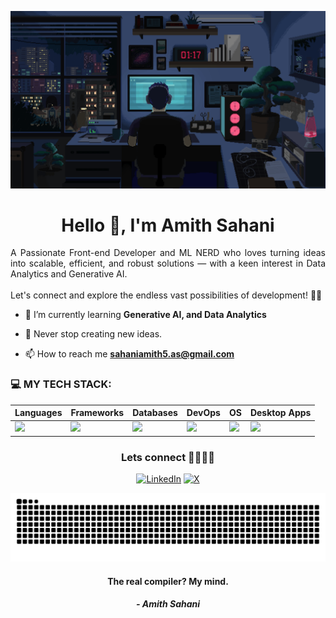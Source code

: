 ![](./assets/main.gif)

<h1 align="center">Hello 👋, I'm Amith Sahani</h1>

<p align="center">
 
<!--<a href="https://github.com/amith1315"> 
 <img src="https://readme-typing-svg.demolab.com?font=Georgia&size=18&duration=3000&pause=100&multiline=true&width=550&height=80&lines=Backend+Developer;MERN|JavaScript|Python" alt="Typing SVG" />
</a>
-->

<p align="justify">A Passionate Front-end Developer and ML NERD who loves turning ideas into scalable, efficient, and robust solutions — with a keen interest in Data Analytics and Generative AI. <br><br>Let's connect and explore the endless vast possibilities of development! 🚀✨
</p>

<!--<img align="right" src="./Designer-4.png" width="170"> -->

- 🌱 I’m currently learning **Generative AI, and Data Analytics**

- 🚀 Never stop creating new ideas.

- 📫 How to reach me **sahaniamith5.as@gmail.com**


### 💻 MY TECH STACK:

| Languages | Frameworks | Databases | DevOps | OS | Desktop Apps |
| --------- | ---------- | --------- | ------ | -- | ------------ |
| <img src="https://skillicons.dev/icons?i=go,javascript,python,html,css,bash,c&perline=3" /> | <img src="https://skillicons.dev/icons?i=react,tailwind&perline=3" /> | <img src="https://skillicons.dev/icons?i=mysql,firebase,mongodb&perline=3"/> | <img src="https://skillicons.dev/icons?i=docker,kubernetes&perline=3" /> | <img src="https://skillicons.dev/icons?i=linux,ubuntu,apple,windows&perline=3"/> | <img src="https://skillicons.dev/icons?i=electron&perline=3"/> |

<div align="center">
<div><h3>Lets connect 👨🏻‍💻✨ </h3></div>
  
[![LinkedIn](https://raw.githubusercontent.com/maurodesouza/profile-readme-generator/master/src/assets/icons/social/linkedin/default.svg)](https://www.linkedin.com/in/amith-sahani/)
[![X](https://raw.githubusercontent.com/maurodesouza/profile-readme-generator/master/src/assets/icons/social/gmail/default.svg)](mailto:sahaniamith5.as@gmail.com)

<img src="https://raw.githubusercontent.com/solomonjdavid001/solomonjdavid001/output/snake.svg" alt="Snake animation" />

</div>

<p align="center">
  <h4 style="text-align: center;" align="center">The real compiler? My mind.</h4>
  <h5 style="text-align: center;" align="center">- Amith Sahani</h5>
</p>
